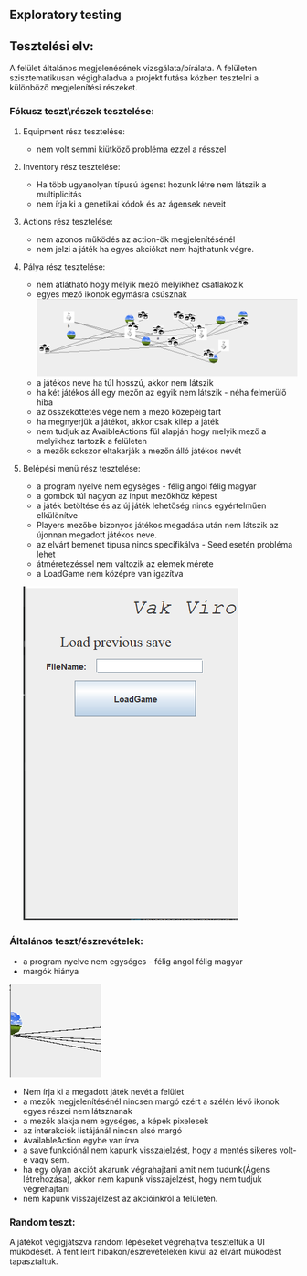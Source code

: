 ## Exploratory testing

## Tesztelési elv:
A felület általános megjelenésének vizsgálata/bírálata. A felületen szisztematikusan végighaladva a projekt futása közben tesztelni a különböző megjelenítési részeket.

### Fókusz teszt\részek tesztelése:
1. Equipment rész tesztelése:
    - nem volt semmi kiütköző probléma ezzel a résszel
2. Inventory rész tesztelése:
    - Ha több ugyanolyan típusú ágenst hozunk létre nem látszik a multiplicitás
    - nem írja ki a genetikai kódok és az ágensek neveit
3. Actions rész tesztelése:
    - nem azonos működés az action-ök megjelenítésénél
    - nem jelzi a játék ha egyes akciókat nem hajthatunk végre. 
4. Pálya rész tesztelése:
    - nem átlátható hogy melyik mező melyikhez csatlakozik
    - egyes mező ikonok egymásra csúsznak
    ![](Kepernyokepek/4UITesztek_kepek/bad_lines.png)
    - a játékos neve ha túl hosszú, akkor nem látszik
    - ha két játékos áll egy mezőn az egyik nem látszik - néha felmerülő hiba
    - az összeköttetés vége nem a mező közepéig tart
    - ha megnyerjük a játékot, akkor csak kilép a játék 
    - nem tudjuk az AvaibleActions fül alapján hogy melyik mező a melyikhez tartozik a felületen
    - a mezők sokszor eltakarják a mezőn álló játékos nevét
5. Belépési menü rész  tesztelése:
    - a program nyelve nem egységes - félig angol félig magyar
    - a gombok túl nagyon az input mezőkhöz képest
    - a játék betöltése és az új játék lehetőség nincs egyértelműen elkülönítve
    - Players mezőbe bizonyos játékos megadása után nem látszik az újonnan megadott játékos neve.
    - az elvárt bemenet típusa nincs specifikálva - Seed esetén probléma lehet
    - átméretezéssel nem változik az elemek mérete
    - a LoadGame nem középre van igazítva

    ![](Kepernyokepek/4UITesztek_kepek/loadgamebutton_problem.png)


### Általános teszt/észrevételek: 
- a program nyelve nem egységes - félig angol félig magyar
- margók hiánya

![](Kepernyokepek/4UITesztek_kepek/margin_problem.png)
- Nem írja ki a megadott játék nevét a felület
- a mezők megjelenítésénél nincsen margó ezért a szélén lévő ikonok egyes részei nem látsznanak
- a mezők alakja nem egységes, a képek pixelesek  
- az interakciók listájánál nincsn alsó margó
- AvailableAction egybe van írva
- a save funkciónál nem kapunk visszajelzést, hogy a mentés sikeres volt-e vagy sem.
- ha egy olyan akciót akarunk végrahajtani amit nem tudunk(Ágens létrehozása), akkor nem kapunk visszajelzést, hogy nem tudjuk végrehajtani
- nem kapunk visszajelzést az akcióinkról a felületen.

### Random teszt: 
A játékot végigjátszva random lépéseket végrehajtva teszteltük a UI működését. A fent leírt hibákon/észrevételeken kívül az elvárt működést tapasztaltuk. 










